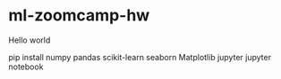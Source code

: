 # ml-zoomcamp-hw

Hello world

pip install numpy pandas scikit-learn seaborn Matplotlib jupyter
jupyter notebook